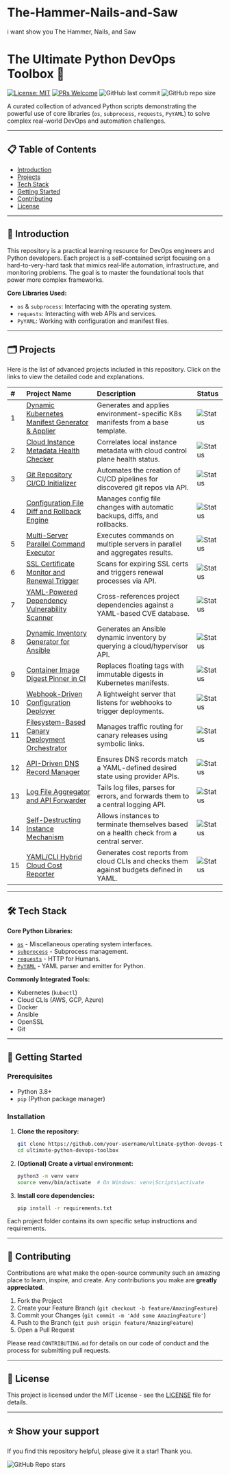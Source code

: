 # The-Hammer-Nails-and-Saw
i want show you The Hammer, Nails, and Saw

# The Ultimate Python DevOps Toolbox 🧰

[![License: MIT](https://img.shields.io/badge/License-MIT-yellow.svg)](https://opensource.org/licenses/MIT)
[![PRs Welcome](https://img.shields.io/badge/PRs-welcome-brightgreen.svg)](http://makeapullrequest.com)
![GitHub last commit](https://img.shields.io/github/last-commit/your-username/ultimate-python-devops-toolbox)
![GitHub repo size](https://img.shields.io/github/repo-size/your-username/ultimate-python-devops-toolbox)

A curated collection of advanced Python scripts demonstrating the powerful use of core libraries (`os`, `subprocess`, `requests`, `PyYAML`) to solve complex real-world DevOps and automation challenges.

---

## 📋 Table of Contents

- [Introduction](#-introduction)
- [Projects](#-projects)
- [Tech Stack](#-tech-stack)
- [Getting Started](#-getting-started)
- [Contributing](#-contributing)
- [License](#-license)

---

## 🚀 Introduction

This repository is a practical learning resource for DevOps engineers and Python developers. Each project is a self-contained script focusing on a hard-to-very-hard task that mimics real-life automation, infrastructure, and monitoring problems. The goal is to master the foundational tools that power more complex frameworks.

**Core Libraries Used:**
- `os` & `subprocess`: Interfacing with the operating system.
- `requests`: Interacting with web APIs and services.
- `PyYAML`: Working with configuration and manifest files.

---

## 🗂 Projects

Here is the list of advanced projects included in this repository. Click on the links to view the detailed code and explanations.

| # | Project Name | Description | Status |
| :-- | :--- | :--- | :--- |
| 1 | [Dynamic Kubernetes Manifest Generator & Applier](projects/01-k8s-manifest-generator/) | Generates and applies environment-specific K8s manifests from a base template. | ![Status](https://img.shields.io/badge/Status-Planning-lightgrey) |
| 2 | [Cloud Instance Metadata Health Checker](projects/02-cloud-metadata-checker/) | Correlates local instance metadata with cloud control plane health status. | ![Status](https://img.shields.io/badge/Status-Planning-lightgrey) |
| 3 | [Git Repository CI/CD Initializer](projects/03-git-ci-cd-initializer/) | Automates the creation of CI/CD pipelines for discovered git repos via API. | ![Status](https://img.shields.io/badge/Status-Planning-lightgrey) |
| 4 | [Configuration File Diff and Rollback Engine](projects/04-config-diff-rollback/) | Manages config file changes with automatic backups, diffs, and rollbacks. | ![Status](https://img.shields.io/badge/Status-Planning-lightgrey) |
| 5 | [Multi-Server Parallel Command Executor](projects/05-parallel-ssh-executor/) | Executes commands on multiple servers in parallel and aggregates results. | ![Status](https://img.shields.io/badge/Status-Planning-lightgrey) |
| 6 | [SSL Certificate Monitor and Renewal Trigger](projects/06-ssl-cert-monitor/) | Scans for expiring SSL certs and triggers renewal processes via API. | ![Status](https://img.shields.io/badge/Status-Planning-lightgrey) |
| 7 | [YAML-Powered Dependency Vulnerability Scanner](projects/07-cve-dependency-scanner/) | Cross-references project dependencies against a YAML-based CVE database. | ![Status](https://img.shields.io/badge/Status-Planning-lightgrey) |
| 8 | [Dynamic Inventory Generator for Ansible](projects/08-ansible-dynamic-inventory/) | Generates an Ansible dynamic inventory by querying a cloud/hypervisor API. | ![Status](https://img.shields.io/badge/Status-Planning-lightgrey) |
| 9 | [Container Image Digest Pinner in CI](projects/09-container-digest-pinner/) | Replaces floating tags with immutable digests in Kubernetes manifests. | ![Status](https://img.shields.io/badge/Status-Planning-lightgrey) |
| 10| [Webhook-Driven Configuration Deployer](projects/10-webhook-deployer/) | A lightweight server that listens for webhooks to trigger deployments. | ![Status](https://img.shields.io/badge/Status-Planning-lightgrey) |
| 11| [Filesystem-Based Canary Deployment Orchestrator](projects/11-canary-deployment-orchestrator/) | Manages traffic routing for canary releases using symbolic links. | ![Status](https://img.shields.io/badge/Status-Planning-lightgrey) |
| 12| [API-Driven DNS Record Manager](projects/12-dns-record-manager/) | Ensures DNS records match a YAML-defined desired state using provider APIs. | ![Status](https://img.shields.io/badge/Status-Planning-lightgrey) |
| 13| [Log File Aggregator and API Forwarder](projects/13-log-aggregator-forwarder/) | Tails log files, parses for errors, and forwards them to a central logging API. | ![Status](https://img.shields.io/badge/Status-Planning-lightgrey) |
| 14| [Self-Destructing Instance Mechanism](projects/14-self-destructing-instance/) | Allows instances to terminate themselves based on a health check from a central server. | ![Status](https://img.shields.io/badge/Status-Planning-lightgrey) |
| 15| [YAML/CLI Hybrid Cloud Cost Reporter](projects/15-cloud-cost-reporter/) | Generates cost reports from cloud CLIs and checks them against budgets defined in YAML. | ![Status](https://img.shields.io/badge/Status-Planning-lightgrey) |

---

## 🛠 Tech Stack

**Core Python Libraries:**
- [`os`](https://docs.python.org/3/library/os.html) - Miscellaneous operating system interfaces.
- [`subprocess`](https://docs.python.org/3/library/subprocess.html) - Subprocess management.
- [`requests`](https://requests.readthedocs.io/) - HTTP for Humans.
- [`PyYAML`](https://pyyaml.org/) - YAML parser and emitter for Python.

**Commonly Integrated Tools:**
- Kubernetes (`kubectl`)
- Cloud CLIs (AWS, GCP, Azure)
- Docker
- Ansible
- OpenSSL
- Git

---

## 🏁 Getting Started

### Prerequisites

- Python 3.8+
- `pip` (Python package manager)

### Installation

1.  **Clone the repository:**
    ```bash
    git clone https://github.com/your-username/ultimate-python-devops-toolbox.git
    cd ultimate-python-devops-toolbox
    ```

2.  **(Optional) Create a virtual environment:**
    ```bash
    python3 -m venv venv
    source venv/bin/activate  # On Windows: venv\Scripts\activate
    ```

3.  **Install core dependencies:**
    ```bash
    pip install -r requirements.txt
    ```

Each project folder contains its own specific setup instructions and requirements.

---

## 🤝 Contributing

Contributions are what make the open-source community such an amazing place to learn, inspire, and create. Any contributions you make are **greatly appreciated**.

1. Fork the Project
2. Create your Feature Branch (`git checkout -b feature/AmazingFeature`)
3. Commit your Changes (`git commit -m 'Add some AmazingFeature'`)
4. Push to the Branch (`git push origin feature/AmazingFeature`)
5. Open a Pull Request

Please read `CONTRIBUTING.md` for details on our code of conduct and the process for submitting pull requests.

---

## 📜 License

This project is licensed under the MIT License - see the [LICENSE](LICENSE) file for details.

---

## ⭐ Show your support

If you find this repository helpful, please give it a star! Thank you.

![GitHub Repo stars](https://img.shields.io/github/stars/your-username/ultimate-python-devops-toolbox?style=social)
